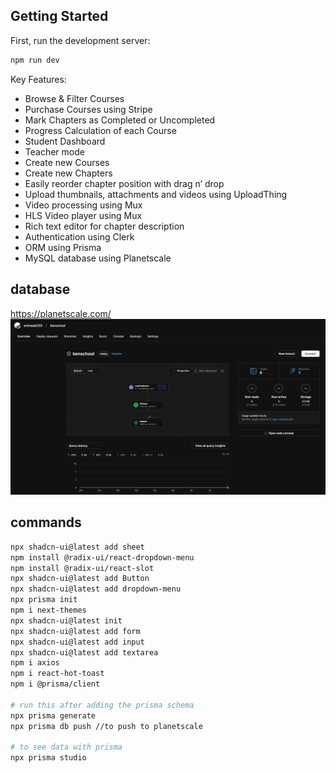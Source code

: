 ## Getting Started

First, run the development server:

```bash
npm run dev

```

Key Features:

- Browse & Filter Courses
- Purchase Courses using Stripe
- Mark Chapters as Completed or Uncompleted
- Progress Calculation of each Course
- Student Dashboard
- Teacher mode
- Create new Courses
- Create new Chapters
- Easily reorder chapter position with drag n’ drop
- Upload thumbnails, attachments and videos using UploadThing
- Video processing using Mux
- HLS Video player using Mux
- Rich text editor for chapter description
- Authentication using Clerk
- ORM using Prisma
- MySQL database using Planetscale

## database

https://planetscale.com/
![Alt text](image.png)

## commands

```bash
npx shadcn-ui@latest add sheet
npm install @radix-ui/react-dropdown-menu
npm install @radix-ui/react-slot
npx shadcn-ui@latest add Button
npx shadcn-ui@latest add dropdown-menu
npx prisma init
npm i next-themes
npx shadcn-ui@latest init
npx shadcn-ui@latest add form
npx shadcn-ui@latest add input
npx shadcn-ui@latest add textarea
npm i axios
npm i react-hot-toast
npm i @prisma/client

# run this after adding the prisma schema
npx prisma generate
npx prisma db push //to push to planetscale

# to see data with prisma
npx prisma studio
```
